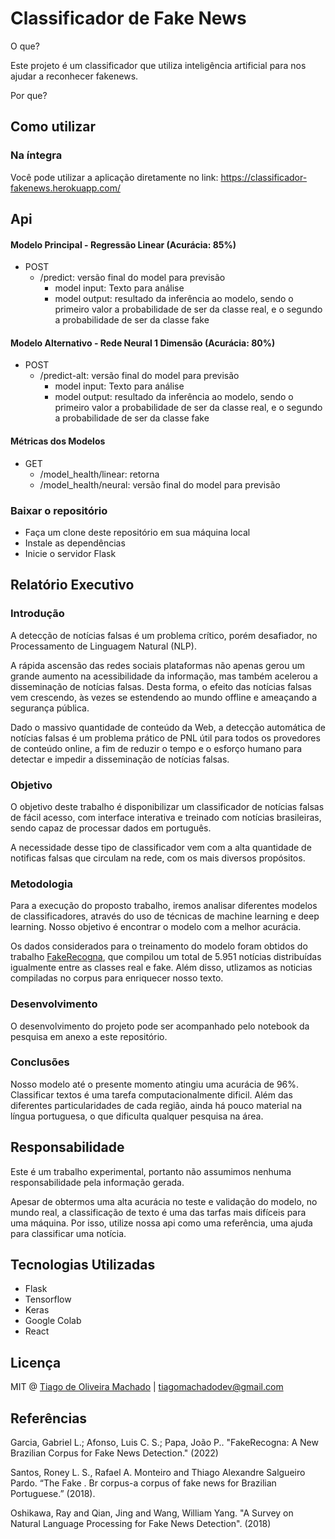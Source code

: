 # Classificador de Fake News

O que? 

Este projeto é um classificador que utiliza inteligência artificial para nos ajudar a reconhecer fakenews.


Por que? 


## Como utilizar
### Na íntegra
Você pode utilizar a aplicação diretamente no link: https://classificador-fakenews.herokuapp.com/

## Api

#### Modelo Principal - Regressão Linear (Acurácia: 85%)
- POST
    - /predict: versão final do model para previsão
        - model input: Texto para análise
        - model output: resultado da inferência ao modelo, sendo o primeiro valor a probabilidade de ser da classe real, e o segundo a probabilidade de ser da classe fake


#### Modelo Alternativo - Rede Neural 1 Dimensão (Acurácia: 80%)
- POST
    - /predict-alt: versão final do model para previsão
        - model input: Texto para análise
        - model output: resultado da inferência ao modelo, sendo o primeiro valor a probabilidade de ser da classe real, e o segundo a probabilidade de ser da classe fake


#### Métricas dos Modelos
- GET
    - /model_health/linear: retorna 
    - /model_health/neural: versão final do model para previsão


### Baixar o repositório
- Faça um clone deste repositório em sua máquina local
- Instale as dependências
- Inicie o servidor Flask

## Relatório Executivo
### Introdução 
A detecção de notícias falsas é um problema crítico, porém desafiador, no Processamento de Linguagem Natural (NLP). 

A rápida ascensão das redes sociais plataformas não apenas gerou um grande aumento na acessibilidade da informação, mas também acelerou a disseminação de notícias falsas. Desta forma, o efeito das notícias falsas vem crescendo, às vezes se estendendo ao mundo offline e ameaçando a segurança pública. 

Dado o massivo quantidade de conteúdo da Web, a detecção automática de notícias falsas é um problema prático de PNL útil para todos os provedores de conteúdo online, a fim de reduzir o tempo e o esforço humano para detectar e impedir a disseminação de notícias falsas. 

### Objetivo

O objetivo deste trabalho é disponibilizar um classificador de notícias falsas de fácil acesso, com interface interativa e treinado com notícias brasileiras, sendo capaz de processar dados em português. 

A necessidade desse tipo de classificador vem com a alta quantidade de notificas falsas que circulam na rede, com os mais diversos propósitos.

### Metodologia

Para a execução do proposto trabalho, iremos analisar diferentes modelos de classificadores, através do uso de técnicas de machine learning e deep learning. Nosso objetivo é encontrar o modelo com a melhor acurácia.

Os dados considerados para o treinamento do modelo foram obtidos do trabalho <a href='https://repositorio.unesp.br/handle/11449/234317'>FakeRecogna</a>, que compilou um total de 5.951 notícias distribuídas igualmente entre as classes real e fake.  Além disso, utlizamos as noticias compiladas no corpus para enriquecer nosso texto.

### Desenvolvimento

O desenvolvimento do projeto pode ser acompanhado pelo notebook da pesquisa em anexo a este repositório.

### Conclusões

Nosso modelo até o presente momento atingiu uma acurácia de 96%.
Classificar textos é uma tarefa computacionalmente dificil. Além das diferentes particularidades de cada região, ainda há pouco material na língua portuguesa, o que dificulta qualquer pesquisa na área.

## Responsabilidade

Este é um trabalho experimental, portanto não assumimos nenhuma responsabilidade pela informação gerada.

Apesar de obtermos uma alta acurácia no teste e validação do modelo, no mundo real, a classificação de texto é uma das tarfas mais difíceis para uma máquina. Por isso, utilize nossa api como uma referência, uma ajuda para classificar uma notícia.

## Tecnologias Utilizadas

- Flask
- Tensorflow
- Keras
- Google Colab
- React

## Licença

MIT @ <a href='https://github.com/eutiagovski'>Tiago de Oliveira Machado</a> | tiagomachadodev@gmail.com


## Referências
Garcia, Gabriel L.; Afonso, Luis C. S.; Papa, João P.. "FakeRecogna: A New Brazilian Corpus for Fake News Detection." (2022)

Santos, Roney L. S., Rafael A. Monteiro and Thiago Alexandre Salgueiro Pardo. “The Fake . Br corpus-a corpus of fake news for Brazilian Portuguese.” (2018).

Oshikawa, Ray and Qian, Jing and Wang, William Yang. "A Survey on Natural Language Processing for Fake News Detection". (2018)

